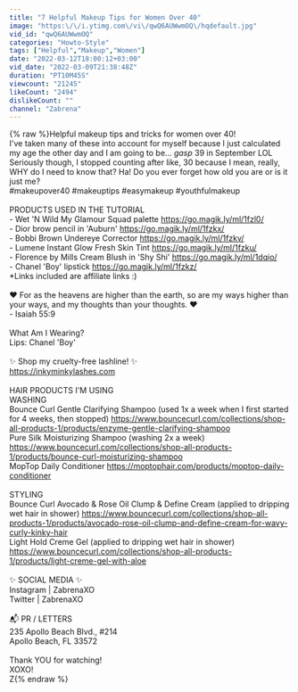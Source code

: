 ```yaml
---
title: "7 Helpful Makeup Tips for Women Over 40"
image: "https:\/\/i.ytimg.com\/vi\/qwQ6AUWwmOQ\/hqdefault.jpg"
vid_id: "qwQ6AUWwmOQ"
categories: "Howto-Style"
tags: ["Helpful","Makeup","Women"]
date: "2022-03-12T18:00:12+03:00"
vid_date: "2022-03-09T21:38:48Z"
duration: "PT10M45S"
viewcount: "21245"
likeCount: "2494"
dislikeCount: ""
channel: "Zabrena"
---
```

{% raw %}Helpful makeup tips and tricks for women over 40!<br />I've taken many of these into account for myself because I just calculated my age the other day and I am going to be... *gasp* 39 in September LOL Seriously though, I stopped counting after like, 30 because I mean, really, WHY do I need to know that? Ha! Do you ever forget how old you are or is it just me?<br />#makeupover40 #makeuptips #easymakeup #youthfulmakeup<br /><br />PRODUCTS USED IN THE TUTORIAL<br />- Wet 'N Wild My Glamour Squad palette <a rel="nofollow" target="blank" href="https://go.magik.ly/ml/1fzl0/">https://go.magik.ly/ml/1fzl0/</a><br />- Dior brow pencil in 'Auburn' <a rel="nofollow" target="blank" href="https://go.magik.ly/ml/1fzkx/">https://go.magik.ly/ml/1fzkx/</a><br />- Bobbi Brown Undereye Corrector <a rel="nofollow" target="blank" href="https://go.magik.ly/ml/1fzkv/">https://go.magik.ly/ml/1fzkv/</a><br />- Lumene Instant Glow Fresh Skin Tint <a rel="nofollow" target="blank" href="https://go.magik.ly/ml/1fzku/">https://go.magik.ly/ml/1fzku/</a><br />- Florence by Mills Cream Blush in 'Shy Shi' <a rel="nofollow" target="blank" href="https://go.magik.ly/ml/1dqio/">https://go.magik.ly/ml/1dqio/</a><br />- Chanel 'Boy' lipstick <a rel="nofollow" target="blank" href="https://go.magik.ly/ml/1fzkz/">https://go.magik.ly/ml/1fzkz/</a><br />*Links included are affiliate links :)<br /><br />❤️ For as the heavens are higher than the earth, so are my ways higher than your ways, and my thoughts than your thoughts. ❤️<br />- Isaiah 55:9<br /><br />What Am I Wearing?<br />Lips: Chanel 'Boy'<br /><br />✨ Shop my cruelty-free lashline! ✨<br /><a rel="nofollow" target="blank" href="https://inkyminkylashes.com">https://inkyminkylashes.com</a><br /><br />HAIR PRODUCTS I'M USING<br />WASHING<br />Bounce Curl Gentle Clarifying Shampoo (used 1x a week when I first started for 4 weeks, then stopped) <a rel="nofollow" target="blank" href="https://www.bouncecurl.com/collections/shop-all-products-1/products/enzyme-gentle-clarifying-shampoo">https://www.bouncecurl.com/collections/shop-all-products-1/products/enzyme-gentle-clarifying-shampoo</a><br />Pure Silk Moisturizing Shampoo (washing 2x a week) <a rel="nofollow" target="blank" href="https://www.bouncecurl.com/collections/shop-all-products-1/products/bounce-curl-moisturizing-shampoo">https://www.bouncecurl.com/collections/shop-all-products-1/products/bounce-curl-moisturizing-shampoo</a><br />MopTop Daily Conditioner <a rel="nofollow" target="blank" href="https://moptophair.com/products/moptop-daily-conditioner">https://moptophair.com/products/moptop-daily-conditioner</a><br /><br />STYLING<br />Bounce Curl Avocado &amp; Rose Oil Clump &amp; Define Cream (applied to dripping wet hair in shower) <a rel="nofollow" target="blank" href="https://www.bouncecurl.com/collections/shop-all-products-1/products/avocado-rose-oil-clump-and-define-cream-for-wavy-curly-kinky-hair">https://www.bouncecurl.com/collections/shop-all-products-1/products/avocado-rose-oil-clump-and-define-cream-for-wavy-curly-kinky-hair</a><br />Light Hold Creme Gel (applied to dripping wet hair in shower) <a rel="nofollow" target="blank" href="https://www.bouncecurl.com/collections/shop-all-products-1/products/light-creme-gel-with-aloe">https://www.bouncecurl.com/collections/shop-all-products-1/products/light-creme-gel-with-aloe</a><br /><br />✨ SOCIAL MEDIA ✨<br />Instagram | ZabrenaXO<br />Twitter | ZabrenaXO<br /><br />📬 PR / LETTERS <br />235 Apollo Beach Blvd., #214<br />Apollo Beach, FL 33572<br /><br />Thank YOU for watching!<br />XOXO!<br />Z{% endraw %}
